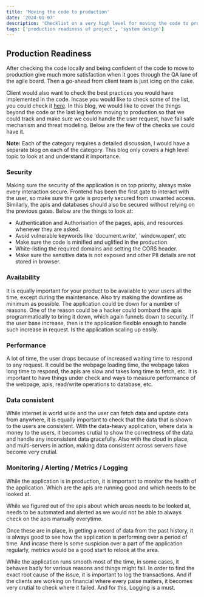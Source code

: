 ```yaml
---
title: 'Moving the code to production'
date: '2024-01-07'
description: 'Checklist on a very high level for moving the code to production.'
tags: ['production readiness of project', 'system design']
---
```


## Production Readiness

After checking the code locally and being confident of the code to move to production give much more satisfaction when it goes through the QA lane of the agile board. Then a go-ahead from client team is just icing on the cake.

Client would also want to check the best practices you would have implemented in the code. Incase you would like to check some of the list, you could check it [here](/blogs/project-setup). In this blog, we would like to cover the things beyond the code or the last leg before moving to production so that we could track and make sure we could handle the user request, have fail safe mechanism and threat modeling. Below are the few of the checks we could have it.

**Note:** Each of the category requires a detailed discussion, I would have a separate blog on each of the category. This blog only covers a high level topic to look at and understand it importance.

### Security

Making sure the security of the application is on top priority, always make every interaction secure. Frontend has been the first gate to interact with the user, so make sure the gate is properly secured from unwanted access. Similarly, the apis and databases should also be secured without relying on the previous gates. Below are the things to look at:

- Authentication and Authorisation of the pages, apis, and resources whenever they are asked.
- Avoid vulnerable keywords like 'document.write', 'window.open', etc
- Make sure the code is minified and uglified in the production
- White-listing the required domains and setting the CORS header.
- Make sure the sensitive data is not exposed and other PII details are not stored in browser.

### Availability

It is equally important for your product to be available to your users all the time, except during the maintenance. Also try making the downtime as minimum as possible. The application could be down for a number of reasons. One of the reason could be a hacker could bombard the apis programmatically to bring it down, which again funnels down to security. If the user base increase, then is the application flexible enough to handle such increase in request. Is the application scaling up easily.

### Performance

A lot of time, the user drops because of increased waiting time to respond to any request. It could be the webpage loading time, the webpage takes long time to respond, the apis are slow and takes long time to fetch, etc. It is important to have things under check and ways to measure performance of the webpage, apis, read/write operations to database, etc.

### Data consistent

While internet is world wide and the user can fetch data and update data from anywhere, it is equally important to check that the data that is shown to the users are consistent. With the data-heavy application, where data is money to the users, it becomes crutial to show the correctness of the data and handle any inconsistent data gracefully. Also with the cloud in place, and multi-servers in action, making data consistent across servers have become very crutial.

### Monitoring / Alerting / Metrics / Logging

While the application is in production, it is important to monitor the health of the application. Which are the apis are running good and which needs to be looked at.

While we figured out of the apis about which areas needs to be looked at, needs to be automated and alerted as we would not be able to always check on the apis manually everytime.

Once these are in place, in getting a record of data from the past history, it is always good to see how the application is performing over a period of time. And incase there is some suspicion over a part of the application regularly, metrics would be a good start to relook at the area.

While the application runs smooth most of the time, in some cases, it behaves badly for various reasons and things might fail. In order to find the exact root cause of the issue, it is important to log the transactions. And if the clients are working on financial where every paise matters, it becomes very crutial to check where it failed. And for this, Logging is a must.

